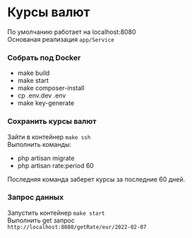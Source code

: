 # Курсы валют
По умолчанию работает на localhost:8080 \
Основаная реализация `app/Service`

### Собрать под Docker
- make build
- make start
- make composer-install
- cp .env.dev .env
- make key-generate

### Сохранить курсы валют
Зайти в контейнер `make ssh`\
Выполнить команды:
- php artisan migrate
- php artisan rate:period 60

Последняя команда заберет курсы за  последние 60 дней.

### Запрос данных
Запустить контейнер `make start`\
Выполнить get запрос \
`http://localhost:8080/getRate/eur/2022-02-07`
